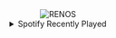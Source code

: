 <div align="center">
<picture>
    <source media="(prefers-color-scheme: dark)" srcset="https://i.ibb.co/YQw9PcW/output-gif.gif">
    <source media="(prefers-color-scheme: light)" srcset="https://i.ibb.co/YQw9PcW/output-gif.gif">
    <img alt="RENOS" src="https://i.ibb.co/YQw9PcW/output-gif.gif">
</picture>
<details>
<summary>Spotify Recently Played</summary>
<img src="https://spotify-recently-played-readme.vercel.app/api?user=31d6d6zerc5ct6kck32na2ozsqf4&unique=1&width=400" alt="Spotify" />
</details>
</div>

<!-- Image deletion URL: https://ibb.co/9gSXcbv/706508392a997038e8d1f73d71d73cf1 -->